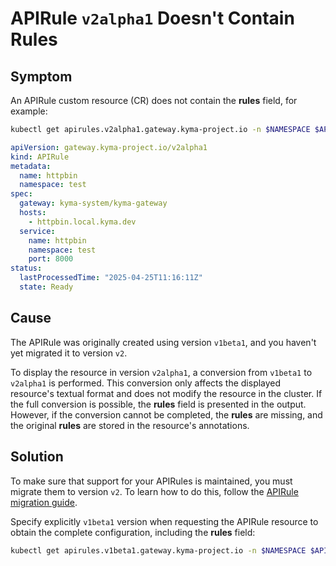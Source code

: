 # APIRule `v2alpha1` Doesn't Contain Rules

## Symptom
An APIRule custom resource (CR) does not contain the **rules** field, for example:

  ```bash
kubectl get apirules.v2alpha1.gateway.kyma-project.io -n $NAMESPACE $APIRULE_NAME -oyaml
  ```
  ```yaml
  apiVersion: gateway.kyma-project.io/v2alpha1
  kind: APIRule
  metadata:
    name: httpbin
    namespace: test
  spec:
    gateway: kyma-system/kyma-gateway
    hosts:
      - httpbin.local.kyma.dev
    service:
      name: httpbin
      namespace: test
      port: 8000
  status:
    lastProcessedTime: "2025-04-25T11:16:11Z"
    state: Ready
  ```

## Cause

The APIRule was originally created using version `v1beta1`, and you haven't yet migrated it to version `v2`.


To display the resource in version `v2alpha1`, a conversion from `v1beta1` to `v2alpha1` is performed.
This conversion only affects the displayed resource's textual format and does not modify the resource in the cluster. If the full conversion is possible, the **rules** field is presented in the output.
However, if the conversion cannot be completed, the **rules** are missing, and the original **rules** are stored in the resource's annotations.

## Solution
To make sure that support for your APIRules is maintained, you must migrate them to version `v2`.
To learn how to do this, follow the [APIRule migration guide](../apirule-migration/README.md).


Specify explicitly `v1beta1` version when requesting the APIRule resource to obtain the complete configuration, including the **rules** field:
  ```bash
  kubectl get apirules.v1beta1.gateway.kyma-project.io -n $NAMESPACE $APIRULE_NAME -oyaml
  ```

